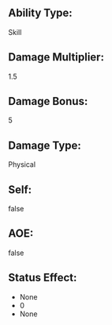 ## Ability Type:
Skill

## Damage Multiplier:
1.5

## Damage Bonus:
5

## Damage Type:
Physical

## Self:
false

## AOE:
false

## Status Effect:
- None
- 0
- None